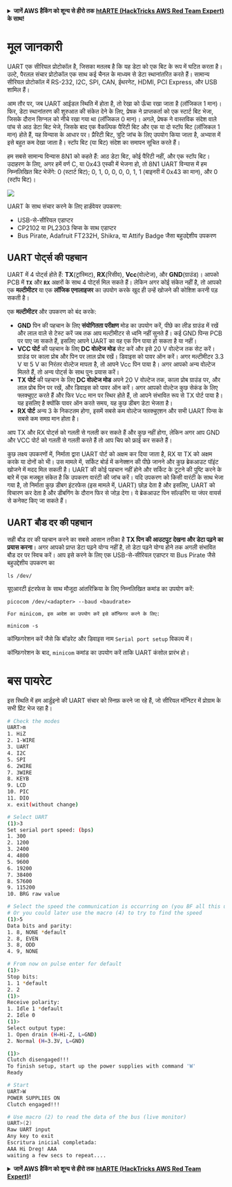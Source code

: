 <details>

<summary><strong>जानें AWS हैकिंग को शून्य से हीरो तक</strong> <a href="https://training.hacktricks.xyz/courses/arte"><strong>htARTE (HackTricks AWS Red Team Expert)</strong></a><strong> के साथ!</strong></summary>

HackTricks का समर्थन करने के अन्य तरीके:

* अगर आप चाहते हैं कि आपकी **कंपनी HackTricks में विज्ञापित हो** या **HackTricks को PDF में डाउनलोड करें** तो [**सब्सक्रिप्शन प्लान**](https://github.com/sponsors/carlospolop) देखें!
* [**आधिकारिक PEASS और HackTricks स्वैग**](https://peass.creator-spring.com) प्राप्त करें
* हमारा विशेष [**NFTs**](https://opensea.io/collection/the-peass-family) संग्रह, यानी [**The PEASS Family**](https://opensea.io/collection/the-peass-family) खोजें
* **शामिल हों** 💬 [**डिस्कॉर्ड समूह**](https://discord.gg/hRep4RUj7f) या [**टेलीग्राम समूह**](https://t.me/peass) या हमें **ट्विटर** 🐦 [**@carlospolopm**](https://twitter.com/hacktricks_live) पर **फॉलो** करें।
* **अपने हैकिंग ट्रिक्स साझा करें, PRs सबमिट करके** [**HackTricks**](https://github.com/carlospolop/hacktricks) और [**HackTricks Cloud**](https://github.com/carlospolop/hacktricks-cloud) github repos में।

</details>


# मूल जानकारी

UART एक सीरियल प्रोटोकॉल है, जिसका मतलब है कि यह डेटा को एक बिट के रूप में घटित करता है। उल्टे, पैरलल संचार प्रोटोकॉल एक साथ कई चैनल के माध्यम से डेटा स्थानांतरित करते हैं। सामान्य सीरियल प्रोटोकॉल में RS-232, I2C, SPI, CAN, ईथरनेट, HDMI, PCI Express, और USB शामिल हैं।

आम तौर पर, जब UART आईडल स्थिति में होता है, तो रेखा को ऊँचा रखा जाता है (लॉजिकल 1 मान)। फिर, डेटा स्थानांतरण की शुरुआत की संकेत देने के लिए, प्रेषक ने प्राप्तकर्ता को एक स्टार्ट बिट भेजा, जिसके दौरान सिग्नल को नीचे रखा गया था (लॉजिकल 0 मान)। अगले, प्रेषक ने वास्तविक संदेश वाले पांच से आठ डेटा बिट भेजे, जिसके बाद एक वैकल्पिक पैरिटी बिट और एक या दो स्टॉप बिट (लॉजिकल 1 मान) होते हैं, यह विन्यास के आधार पर। प्रैरिटी बिट, त्रुटि जांच के लिए उपयोग किया जाता है, अभ्यास में इसे बहुत कम देखा जाता है। स्टॉप बिट (या बिट) संदेश का समापन सूचित करते हैं।

हम सबसे सामान्य विन्यास 8N1 को कहते हैं: आठ डेटा बिट, कोई पैरिटी नहीं, और एक स्टॉप बिट। उदाहरण के लिए, अगर हमें वर्ण C, या 0x43 एस्की में भेजना हो, तो 8N1 UART विन्यास में हम निम्नलिखित बिट भेजेंगे: 0 (स्टार्ट बिट); 0, 1, 0, 0, 0, 0, 1, 1 (बाइनरी में 0x43 का मान), और 0 (स्टॉप बिट)।

![](<../../.gitbook/assets/image (648) (1) (1) (1) (1).png>)

UART के साथ संचार करने के लिए हार्डवेयर उपकरण:

* USB-से-सीरियल एडाप्टर
* CP2102 या PL2303 चिप्स के साथ एडाप्टर
* Bus Pirate, Adafruit FT232H, Shikra, या Attify Badge जैसा बहुउद्देशीय उपकरण

## UART पोर्ट्स की पहचान

UART में 4 पोर्ट्स होते हैं: **TX**(ट्रांस्मिट), **RX**(रिसीव), **Vcc**(वोल्टेज), और **GND**(ग्राउंड)। आपको PCB में **`TX`** और **`RX`** अक्षरों के साथ 4 पोर्ट्स मिल सकते हैं। लेकिन अगर कोई संकेत नहीं है, तो आपको एक **मल्टीमीटर** या एक **लॉजिक एनालाइजर** का उपयोग करके खुद ही उन्हें खोजने की कोशिश करनी पड़ सकती है।

एक **मल्टीमीटर** और उपकरण को बंद करके:

* **GND** पिन की पहचान के लिए **संयोगितता परीक्षण** मोड का उपयोग करें, पीछे का लीड ग्राउंड में रखें और लाल वाले से टेस्ट करें जब तक आप मल्टीमीटर से ध्वनि नहीं सुनते हैं। कई GND पिन्स PCB पर पाए जा सकते हैं, इसलिए आपने UART का वह एक पिन पाया हो सकता है या नहीं।
* **VCC पोर्ट** की पहचान के लिए **DC वोल्टेज मोड** सेट करें और इसे 20 V वोल्टेज तक सेट करें। ग्राउंड पर काला प्रोब और पिन पर लाल प्रोब रखें। डिवाइस को पावर ऑन करें। अगर मल्टीमीटर 3.3 V या 5 V का निरंतर वोल्टेज मापता है, तो आपने Vcc पिन पाया है। अगर आपको अन्य वोल्टेज मिलते हैं, तो अन्य पोर्ट्स के साथ पुनः प्रयास करें।
* **TX** **पोर्ट** की पहचान के लिए **DC वोल्टेज मोड** अपने 20 V वोल्टेज तक, काला प्रोब ग्राउंड पर, और लाल प्रोब पिन पर रखें, और डिवाइस को पावर ऑन करें। अगर आपको वोल्टेज कुछ सेकंड के लिए फ्लक्चुएट करते हैं और फिर Vcc मान पर स्थिर होते हैं, तो आपने संभावित रूप से TX पोर्ट पाया है। यह इसलिए है क्योंकि पावर ऑन करते समय, यह कुछ डीबग डेटा भेजता है।
* **RX पोर्ट** अन्य 3 के निकटतम होगा, इसमें सबसे कम वोल्टेज फ्लक्चुएशन और सभी UART पिन्स के सबसे कम समग्र मान होता है।

आप TX और RX पोर्ट्स को गलती से गलती कर सकते हैं और कुछ नहीं होगा, लेकिन अगर आप GND और VCC पोर्ट को गलती से गलती करते हैं तो आप चिप को फ्राई कर सकते हैं।

कुछ लक्ष्य उपकरणों में, निर्माता द्वारा UART पोर्ट को अक्षम कर दिया जाता है, RX या TX को अक्षम करके या दोनों को भी। उस मामले में, सर्किट बोर्ड में कनेक्शन की पीछे जानने और कुछ ब्रेकआउट पॉइंट खोजने में मदद मिल सकती है। UART की कोई पहचान नहीं होने और सर्किट के टूटने की पुष्टि करने के बारे में एक मजबूत संकेत है कि उपकरण वारंटी की जांच करें। यदि उपकरण को किसी वारंटी के साथ भेजा गया है, तो निर्माता कुछ डीबग इंटरफेस (इस मामले में, UART) छोड़ देता है और इसलिए, UART को विचारण कर देता है और डीबगिंग के दौरान फिर से जोड़ देगा। ये ब्रेकआउट पिन सॉल्डरिंग या जंपर वायर्स से कनेक्ट किए जा सकते हैं।

## UART बौड दर की पहचान

सही बौड दर की पहचान करने का सबसे आसान तरीका है **TX पिन की आउटपुट देखना और डेटा पढ़ने का प्रयास करना**। अगर आपको प्राप्त डेटा पढ़ने योग्य नहीं है, तो डेटा पढ़ने योग्य होने तक अगली संभावित बौड दर पर स्विच करें। आप इसे करने के लिए एक USB-से-सीरियल एडाप्टर या Bus Pirate जैसे बहुउद्देशीय उपकरण का
```
ls /dev/
```
यूएआरटी इंटरफेस के साथ मौजूदा आंतरिक्रिया के लिए निम्नलिखित कमांड का उपयोग करें:
```
picocom /dev/<adapter> --baud <baudrate>
```
```
For minicom, इस आदेश का उपयोग करें इसे कॉन्फ़िगर करने के लिए:
```
```
minicom -s
```
कॉन्फ़िगरेशन करें जैसे कि बॉडरेट और डिवाइस नाम `Serial port setup` विकल्प में।

कॉन्फ़िगरेशन के बाद, `minicom` कमांड का उपयोग करें ताकि UART कंसोल प्रारंभ हो।

# बस पायरेट

इस स्थिति में हम आर्डुइनो की UART संचार को स्निफ़ करने जा रहे हैं, जो सीरियल मॉनिटर में प्रोग्राम के सभी प्रिंट भेज रहा है।
```bash
# Check the modes
UART>m
1. HiZ
2. 1-WIRE
3. UART
4. I2C
5. SPI
6. 2WIRE
7. 3WIRE
8. KEYB
9. LCD
10. PIC
11. DIO
x. exit(without change)

# Select UART
(1)>3
Set serial port speed: (bps)
1. 300
2. 1200
3. 2400
4. 4800
5. 9600
6. 19200
7. 38400
8. 57600
9. 115200
10. BRG raw value

# Select the speed the communication is occurring on (you BF all this until you find readable things)
# Or you could later use the macro (4) to try to find the speed
(1)>5
Data bits and parity:
1. 8, NONE *default
2. 8, EVEN
3. 8, ODD
4. 9, NONE

# From now on pulse enter for default
(1)>
Stop bits:
1. 1 *default
2. 2
(1)>
Receive polarity:
1. Idle 1 *default
2. Idle 0
(1)>
Select output type:
1. Open drain (H=Hi-Z, L=GND)
2. Normal (H=3.3V, L=GND)

(1)>
Clutch disengaged!!!
To finish setup, start up the power supplies with command 'W'
Ready

# Start
UART>W
POWER SUPPLIES ON
Clutch engaged!!!

# Use macro (2) to read the data of the bus (live monitor)
UART>(2)
Raw UART input
Any key to exit
Escritura inicial completada:
AAA Hi Dreg! AAA
waiting a few secs to repeat....
```
<details>

<summary><strong>जानें AWS हैकिंग को शून्य से हीरो तक</strong> <a href="https://training.hacktricks.xyz/courses/arte"><strong>htARTE (HackTricks AWS Red Team Expert)</strong></a><strong>!</strong></summary>

दूसरे तरीके HackTricks का समर्थन करने के लिए:

* अगर आप अपनी **कंपनी का विज्ञापन HackTricks में देखना चाहते हैं** या **HackTricks को PDF में डाउनलोड करना चाहते हैं** तो [**सब्सक्रिप्शन प्लान्स**](https://github.com/sponsors/carlospolop) देखें!
* [**आधिकारिक PEASS & HackTricks स्वैग**](https://peass.creator-spring.com) प्राप्त करें
* हमारे विशेष [**NFTs**](https://opensea.io/collection/the-peass-family) कलेक्शन, [**The PEASS Family**](https://opensea.io/collection/the-peass-family) खोजें
* **शामिल हों** 💬 [**Discord समूह**](https://discord.gg/hRep4RUj7f) या [**टेलीग्राम समूह**](https://t.me/peass) या हमें **ट्विटर** 🐦 [**@carlospolopm**](https://twitter.com/hacktricks_live)** पर फॉलो** करें।
* **अपने हैकिंग ट्रिक्स साझा करें, PRs सबमिट करके** [**HackTricks**](https://github.com/carlospolop/hacktricks) और [**HackTricks Cloud**](https://github.com/carlospolop/hacktricks-cloud) github repos में।

</details>
